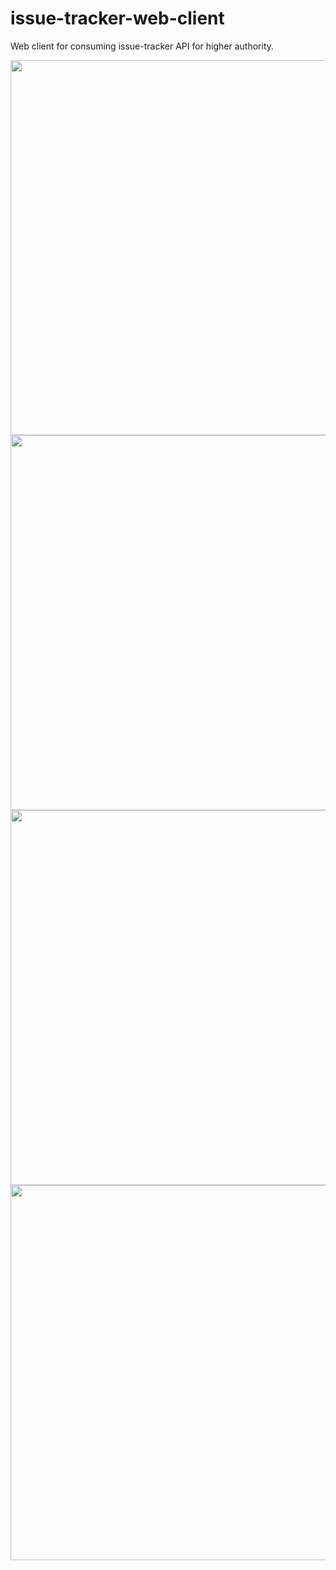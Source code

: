 # issue-tracker-web-client
Web client for consuming issue-tracker API for higher authority.



<img src="https://github.com/user-attachments/assets/59845dd6-27f1-4e21-9e7d-881bba9def3d" width=600>
<img src="https://github.com/user-attachments/assets/05ac4f42-71ed-480c-97a4-37cbde870898" width=600>
<img src="https://github.com/user-attachments/assets/73f1513d-1841-4e45-9e7d-f1c89d105ae9" width=600>
<img src="https://github.com/user-attachments/assets/f43e32be-2f08-47a4-8274-8d4d45fe3e78" width=600>

